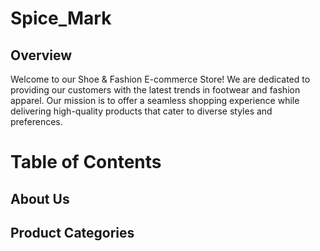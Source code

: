 # Spice_Mark

## Overview
Welcome to our Shoe & Fashion E-commerce Store! We are dedicated to providing our customers with the latest trends in footwear and fashion apparel. Our mission is to offer a seamless shopping experience while delivering high-quality products that cater to diverse styles and preferences.

# Table of Contents

## About Us
## Product Categories

